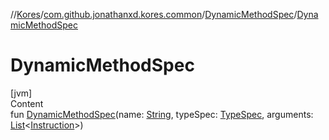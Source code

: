 //[Kores](../../index.md)/[com.github.jonathanxd.kores.common](../index.md)/[DynamicMethodSpec](index.md)/[DynamicMethodSpec](-dynamic-method-spec.md)



# DynamicMethodSpec  
[jvm]  
Content  
fun [DynamicMethodSpec](-dynamic-method-spec.md)(name: [String](https://kotlinlang.org/api/latest/jvm/stdlib/kotlin/-string/index.html), typeSpec: [TypeSpec](../../com.github.jonathanxd.kores.base/-type-spec/index.md), arguments: [List](https://kotlinlang.org/api/latest/jvm/stdlib/kotlin.collections/-list/index.html)<[Instruction](../../com.github.jonathanxd.kores/-instruction/index.md)>)  



